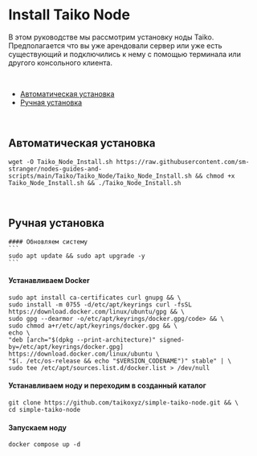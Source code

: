 # Install Taiko Node
В этом руководстве мы рассмотрим установку ноды Taiko. Предполагается что вы уже арендовали сервер или уже есть существующий и подключились к нему с помощью терминала или другого консольного клиента.

<br/> 

<ul> 
 <li><a href="#automatic_install">Автоматическая установка</a></li> 
 <li><a href="#manual_install">Ручная установка</a></li> 
</ul>

<br>

<div name="automatic_install">
  
  ## Автоматическая установка
  
  ```
  wget -O Taiko_Node_Install.sh https://raw.githubusercontent.com/sm-stranger/nodes-guides-and-scripts/main/Taiko/Taiko_Node/Taiko_Node_Install.sh && chmod +x Taiko_Node_Install.sh && ./Taiko_Node_Install.sh
  ```
</div>

<br/>

<div name="manual_install">
 
 ## Ручная установка
 
  <div>
  
    #### Обновляем систему
    ```
    sudo apt update && sudo apt upgrade -y
    ```

  </div>
  
  #### Устанавливаем Docker
  
  ```
  sudo apt install ca-certificates curl gnupg && \
  sudo install -m 0755 -d/etc/apt/keyrings curl -fsSL https://download.docker.com/linux/ubuntu/gpg && \
  sudo gpg --dearmor -o/etc/apt/keyrings/docker.gpg/code> && \
  sudo chmod a+r/etc/apt/keyrings/docker.gpg && \
  echo \
  "deb [arch="$(dpkg --print-architecture)" signed-by=/etc/apt/keyrings/docker.gpg] https://download.docker.com/linux/ubuntu \
  "$(. /etc/os-release && echo "$VERSION_CODENAME")" stable" | \
  sudo tee /etc/apt/sources.list.d/docker.list > /dev/null
  ```
  
  #### Устанавливаем ноду и переходим в созданный каталог
   
  ```
  git clone https://github.com/taikoxyz/simple-taiko-node.git && \
  cd simple-taiko-node
  ```
  
  #### Запускаем ноду
  
  ```
  docker compose up -d
  ```
  
  </div>
